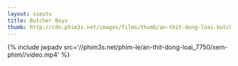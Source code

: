```yaml
---
layout: sieutv
title: Butcher Boys
thumb: http://cdn.phim3s.net/images/films/thumb/an-thit-dong-loai-butcher-boys-2013.jpg
---
```

{% include jwpadv src='//phim3s.net/phim-le/an-thit-dong-loai_7750/xem-phim//video.mp4' %}